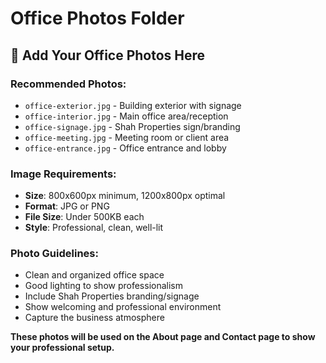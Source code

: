 # Office Photos Folder

## 🏢 **Add Your Office Photos Here**

### **Recommended Photos:**
- `office-exterior.jpg` - Building exterior with signage
- `office-interior.jpg` - Main office area/reception
- `office-signage.jpg` - Shah Properties sign/branding
- `office-meeting.jpg` - Meeting room or client area
- `office-entrance.jpg` - Office entrance and lobby

### **Image Requirements:**
- **Size**: 800x600px minimum, 1200x800px optimal
- **Format**: JPG or PNG
- **File Size**: Under 500KB each
- **Style**: Professional, clean, well-lit

### **Photo Guidelines:**
- Clean and organized office space
- Good lighting to show professionalism
- Include Shah Properties branding/signage
- Show welcoming and professional environment
- Capture the business atmosphere

**These photos will be used on the About page and Contact page to show your professional setup.** 
